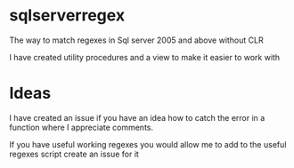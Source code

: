 # sqlserverregex
The way to match regexes in Sql server 2005 and above without CLR

I have created utility procedures and a view to make it easier to work with

# Ideas
I have created an issue if you have an idea how to catch the error in a function where I appreciate comments.

If you have useful working regexes you would allow me to add to the useful regexes script create an issue for it

